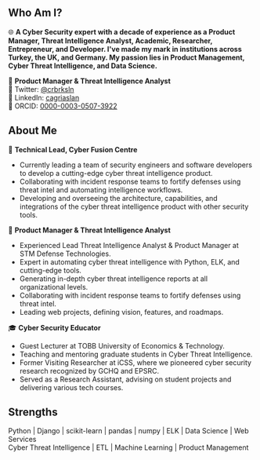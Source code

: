 ## Who Am I?

🌐 **A Cyber Security expert with a decade of experience as a Product Manager, Threat Intelligence Analyst, Academic, Researcher, Entrepreneur, and Developer. I've made my mark in institutions across Turkey, the UK, and Germany. My passion lies in Product Management, Cyber Threat Intelligence, and Data Science.**

🌟 **Product Manager & Threat Intelligence Analyst**  
📱 Twitter: [@crbrksln](https://twitter.com/crbrksln)  
🔗 LinkedIn: [cagriaslan](https://www.linkedin.com/in/cagriaslan/)  
💼 ORCID: [0000-0003-0507-3922](https://orcid.org/0000-0003-0507-3922)  

## About Me

🚀 **Technical Lead, Cyber Fusion Centre**

- Currently leading a team of security engineers and software developers to develop a cutting-edge cyber threat intelligence product.
- Collaborating with incident response teams to fortify defenses using threat intel and automating intelligence workflows.
- Developing and overseeing the architecture, capabilities, and integrations of the cyber threat intelligence product with other security tools.

🚀 **Product Manager & Threat Intelligence Analyst**  
- Experienced Lead Threat Intelligence Analyst & Product Manager at STM Defense Technologies.
- Expert in automating cyber threat intelligence with Python, ELK, and cutting-edge tools.
- Generating in-depth cyber threat intelligence reports at all organizational levels.
- Collaborating with incident response teams to fortify defenses using threat intel.
- Leading web projects, defining vision, features, and roadmaps.

🎓 **Cyber Security Educator**  
- Guest Lecturer at TOBB University of Economics & Technology.
- Teaching and mentoring graduate students in Cyber Threat Intelligence.
- Former Visiting Researcher at iCSS, where we pioneered cyber security research recognized by GCHQ and EPSRC.
- Served as a Research Assistant, advising on student projects and delivering various tech courses.

## Strengths

Python | Django | scikit-learn | pandas | numpy | ELK | Data Science | Web Services  
Cyber Threat Intelligence | ETL | Machine Learning | Product Management  
